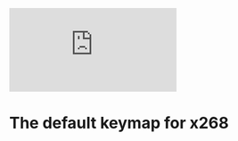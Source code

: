 ![x268 Layout Image](https://geekhack.org/index.php?action=dlattach;topic=96377.0;attach=198826;image)

# The default keymap for x268